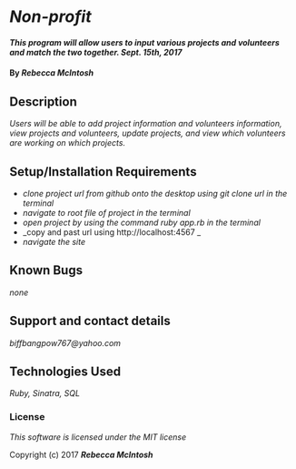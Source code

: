 # _Non-profit_

#### _This program will allow users to input various projects and volunteers and match the two together. Sept. 15th, 2017_

#### By _**Rebecca McIntosh**_

## Description

_Users will be able to add project information and volunteers information, view projects and volunteers, update projects, and view which volunteers are working on which projects._

## Setup/Installation Requirements

* _clone project url from github onto the desktop using git clone url in the terminal_
* _navigate to root file of project in the terminal_
* _open project by using the command ruby app.rb in the terminal_
* _copy and past url using http://localhost:4567 _
* _navigate the site_

## Known Bugs

_none_

## Support and contact details

_biffbangpow767@yahoo.com_

## Technologies Used

_Ruby, Sinatra, SQL_

### License

*This software is licensed under the MIT license*

Copyright (c) 2017 **_Rebecca McIntosh_**
